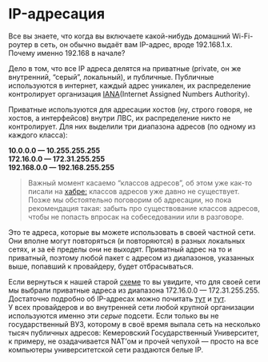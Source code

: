 # IP-адресация

Все вы знаете, что когда вы включаете какой-нибудь домашний Wi-Fi-роутер в сеть, он обычно выдаёт вам IP-адрес, вроде 192.168.1.x. Почему именно 192.168 в начале?

Дело в том, что все IP адреса делятся на приватные \(private, он же внутренний, “серый”, локальный\), и публичные. Публичные используются в интернет, каждый адрес уникален, их распределение контролирует организация [IANA](http://www.iana.org/)\(Internet Assigned Numbers Authority\).

Приватные используются для адресации хостов \(ну, строго говоря, не хостов, а интерфейсов\) внутри ЛВС, их распределение никто не контролирует. Для них выделили три диапазона адресов \(по одному из каждого класса\):

**10.0.0.0 — 10.255.255.255**  
**172.16.0.0 — 172.31.255.255**  
**192.168.0.0 — 192.168.255.255**

> Важный момент касаемо “классов адресов”, об этом уже как-то писали на [хабре:](http://habrahabr.ru/blogs/sysadm/129664/) классов адресов уже давно не существует. Позже мы обстоятельно поговорим об адресации, но пока рекомендация такая: забыть про существование классов адресов, чтобы не попасть впросак на собеседовании или в разговоре.

Это те адреса, которые вы можете использовать в своей частной сети. Они вполне могут повторяться \(и повторяются\) в разных локальных сетях, и за её пределы они не выходят. Приватный адрес на то и приватный, поэтому любой пакет с адресом из диапазонов, указанных выше, попавший к провайдеру, будет отбрасываться.

Если вернуться к нашей старой [схеме](http://img-fotki.yandex.ru/get/5823/83739833.f/0_7bc15_3c12c02c_XL.jpg) то вы увидите, что для своей сети мы выбрали приватные адреса из диапазона 172.16.0.0 — 172.31.255.255.  
Достаточно подробно об IP-адресах можно почитать [тут](http://citforum.ru/nets/ip/glava_3.shtml) и [тут](http://ru.wikipedia.org/wiki/Частный_IP-адрес).  
У всех провайдеров и во внутренней сети любой крупной организации используются именно эти _серые_ подсети. Если только вы не государственный ВУЗ, которому в своё время выпала сеть на несколько тысяч публичных адресов: Кемеровский Государственный Университет, к примеру, не озадачивается NAT’ом и прочей чепухой — просто на все компьютеры университетской сети раздаются белые IP.

